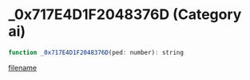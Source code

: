 # _0x717E4D1F2048376D (Category ai)

```js
function _0x717E4D1F2048376D(ped: number): string
```

[filename](_0x717E4D1F2048376D_m.md ':include')